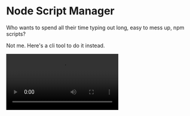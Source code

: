 # Node Script Manager
Who wants to spend all their time typing out long, easy to mess up, npm scripts?

Not me. Here's a cli tool to do it instead.

![node source manager demo](https://i.imgur.com/2kv4hID.mp4)
